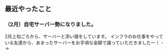 <!-- ---
title: 最近ブログを更新できてなかったので、最近やったことのまとめ
date: 2022-02-23 23:39:25
toc: true
tags:
- ゆるふわ目標設定
categories:
- ポエム
- 月次目標
---

## 概要
 最近、ブログの更新ができていなかったので、簡単に最近こんなことをやってたよーー！って話しを簡単に書いていくよー。

## 目次
<!-- toc -->

<!--more-->

## 最近やったこと

### （2月）自宅サーバー勢になりました。

2月上旬ごろから、サーバーと添い寝をしています。
インフラのお仕事をやっている友達から、あまったサーバーをお手頃な金額で譲っていただきましたー！ -->

<!-- <blockquote class="twitter-tweet"><p lang="ja" dir="ltr">とりあえず、いただいた3台のサーバー全てでubuntuが動いてる状態にしておいたーー！<br>一台余ったやつも、何かしらに活用して遊ぶ予定……。 <a href="https://t.co/HZR9ii1m0W">pic.twitter.com/HZR9ii1m0W</a></p>&mdash; 慕狼ゆに@VRCエンジニア作業飲み集会🍺 (@YYa0928) <a href="https://twitter.com/YYa0928/status/1490019020082323466?ref_src=twsrc%5Etfw">February 5, 2022</a></blockquote> <script async src="https://platform.twitter.com/widgets.js" charset="utf-8"></script>

<blockquote class="twitter-tweet"><p lang="ja" dir="ltr">位置関係がこんな感じなので、サーバーのファンの音がダイレクトに耳に入る。<br>でも、そこまで煩くないので、普通に寝れた。 <a href="https://t.co/cjfqsswNQy">pic.twitter.com/cjfqsswNQy</a></p>&mdash; 慕狼ゆに@VRCエンジニア作業飲み集会🍺 (@YYa0928) <a href="https://twitter.com/YYa0928/status/1490156750925824002?ref_src=twsrc%5Etfw">February 6, 2022</a></blockquote> <script async src="https://platform.twitter.com/widgets.js" charset="utf-8"></script>

最初は、ファンの音が気になって睡眠の質が落ちてしまうのではないか？と思っていましたが、慣れてしまうと環境音と大差ないな・・・って気持ちになってきました。
タワー型サーバーなので、そこまでファンの音がうるさいというわけでもありません。

とりあえずこのサーバーで自分の作ったアプリケーションを配信したり、仮想化をして遊んでみたり、Minecraftサーバーを建ててみたり、色々なサーバー遊びをしてみたいな！と思っています。

### （2月）お家に転がってたラズベリーパイにUbuntuを入れて運用してみることにした

お友達のために作ったコメントビュアーアプリが、Azureサーバー上で稀に上手く動かなくなる日があると相談を受けました。
サーバーのログを確認したいけど、それなりに課金をしないと見れるようにならないらしい・・・との相談を受けたので、自宅のサーバーで運用すればログも収集しやすいよね！と思い立ち、ラブベリーパイにアプリケーション運用のための環境を作りはじめました。

<blockquote class="twitter-tweet"><p lang="ja" dir="ltr">とりあえずubuntuサーバーは入ったので、デスクトップ環境も整えていく。<br>(デスクトップ環境は正直必要ないけど、デスクトップ環境のセットアップやったことないので試してみたい欲がある) <a href="https://t.co/smKy8zhEg8">pic.twitter.com/smKy8zhEg8</a></p>&mdash; 慕狼ゆに@VRCエンジニア作業飲み集会🍺 (@YYa0928) <a href="https://twitter.com/YYa0928/status/1496480214557376515?ref_src=twsrc%5Etfw">February 23, 2022</a></blockquote> <script async src="https://platform.twitter.com/widgets.js" charset="utf-8"></script>

試しにデスクトップ環境も整えてみました。また時間が空いたら、アプリケーションの環境構築を進めたり、ラズベリーパイ監視をするための環境を整えていきたいと思います。

### （2月）VRChat OSC for Avatersを触ってみた！

VRChatのアバターの情報を取得したり、アバターを操作したりできる機能がリリースされたので、さっそく先駆者が残してくれたコードを動かして遊んでみました！

<blockquote class="twitter-tweet"><p lang="ja" dir="ltr">python-oscを使ってランダムな数値を送るサンプルも手元で実行できたーー！ <a href="https://t.co/nf8tBTuXIK">pic.twitter.com/nf8tBTuXIK</a></p>&mdash; 慕狼ゆに@VRCエンジニア作業飲み集会🍺 (@YYa0928) <a href="https://twitter.com/YYa0928/status/1495318140439334914?ref_src=twsrc%5Etfw">February 20, 2022</a></blockquote> <script async src="https://platform.twitter.com/widgets.js" charset="utf-8"></script>

<blockquote class="twitter-tweet"><p lang="ja" dir="ltr">pythonで数値を受け取るのも出来たーー！！ <a href="https://t.co/QpgHxCyYfD">pic.twitter.com/QpgHxCyYfD</a></p>&mdash; 慕狼ゆに@VRCエンジニア作業飲み集会🍺 (@YYa0928) <a href="https://twitter.com/YYa0928/status/1495329284260384768?ref_src=twsrc%5Etfw">February 20, 2022</a></blockquote> <script async src="https://platform.twitter.com/widgets.js" charset="utf-8"></script>

値を入力したり出力したりが、かなり自由にできるようになったので、この機能を活用して色々作って遊んでみたいですね。


### （12月～2月）Golangに入門して、DiscordBotを作って遊んだり、Goaを触って見たりしたよ

Goが扱えるようになりたくて、Goで色々と遊んでみたりしました。
DiscordBot作りに関しては、色々な言語で試して遊んでみたりしてます。
素早く動作するDiscordBotを、Python以外の言語でもちゃんと書けるようになれたら楽しいな！と思って書いています。とりあえず簡単なものから、自分の生活が便利になる、おもしろいDiscordBotを作っていきたいですね。
<blockquote class="twitter-tweet"><p lang="und" dir="ltr"><a href="https://t.co/Jnm7hfdtaH">https://t.co/Jnm7hfdtaH</a>以外にも選択肢を増やしたくて、色々な言語でDiscordBotを作る遊びをしている <a href="https://t.co/10NgADA7va">pic.twitter.com/10NgADA7va</a></p>&mdash; 慕狼ゆに@VRCエンジニア作業飲み集会🍺 (@YYa0928) <a href="https://twitter.com/YYa0928/status/1490659793077698561?ref_src=twsrc%5Etfw">February 7, 2022</a></blockquote> <script async src="https://platform.twitter.com/widgets.js" charset="utf-8"></script>

goaは、WebAPIを作ることができるGolangのフレームワークです。GoでAPIを作るならgoaが良いよと小耳に挟んだので、とりあえず入門してみました。
DiscordBotと繋げてデータをやり取りするAPIを、現在はRuby on Railsで作っているのですが、goaで作ったWebAPIに置き換えて動かしてみる遊びをしてみたいなーと思っています。

<blockquote class="twitter-tweet"><p lang="ja" dir="ltr">githubみながら、goaを少し触ってみた <a href="https://t.co/vgxYqtAuqL">pic.twitter.com/vgxYqtAuqL</a></p>&mdash; 慕狼ゆに@VRCエンジニア作業飲み集会🍺 (@YYa0928) <a href="https://twitter.com/YYa0928/status/1496116238611025923?ref_src=twsrc%5Etfw">February 22, 2022</a></blockquote> <script async src="https://platform.twitter.com/widgets.js" charset="utf-8"></script>
<blockquote class="twitter-tweet"><p lang="ja" dir="ltr">APIサーバーを作って、Discordから登録したいイベントグループの情報を保存しておく仕組み作れた！ <a href="https://t.co/p29SfyYva5">pic.twitter.com/p29SfyYva5</a></p>&mdash; 慕狼ゆに@VRCエンジニア作業飲み集会🍺 (@YYa0928) <a href="https://twitter.com/YYa0928/status/1492838027139321858?ref_src=twsrc%5Etfw">February 13, 2022</a></blockquote> <script async src="https://platform.twitter.com/widgets.js" charset="utf-8"></script>


### （2月）VRCエンジニア作業飲み集会を合計6回開催したよ

VRCエンジニア作業飲み集会の定期開催を引き続き頑張っていますーー！

<blockquote class="twitter-tweet"><p lang="ja" dir="ltr">【第5回:エンジニア作業飲み集会】<br>今週やります！<br>2/18金の22:00〜23:00で開催しますー！<br>技術触ってる人が集まって、作業したりお酒飲みながら作業したり、とりあえずワイワイしたりする集会ですー<br>デスクトップ参加でもVR参加でも大丈夫ですー！<br><br>参加したい方は「慕狼ゆに」にJoinしてくださいー！ <a href="https://t.co/BR3v6EByEF">pic.twitter.com/BR3v6EByEF</a></p>&mdash; 慕狼ゆに@VRCエンジニア作業飲み集会🍺 (@YYa0928) <a href="https://twitter.com/YYa0928/status/1493239843731968002?ref_src=twsrc%5Etfw">February 14, 2022</a></blockquote> <script async src="https://platform.twitter.com/widgets.js" charset="utf-8"></script>

安定して、17人～25人ぐらいのお友達がインスタンスに集まってくれています。
最近話題のOSCの話題で盛り上がったり、アマチュア無線が好きな人同士で繋がってアマチュア無線談義で盛り上がったり、本職がコンシューマーゲーム開発のお友達が何人か集まってゲーム開発あるあるで盛り上がったりなどなど・・・濃い技術の話しや仕事の話しを気軽にできる環境を作ることができていると思います！

<blockquote class="twitter-tweet"><p lang="ja" dir="ltr">第5回も沢山のお友達が遊びに来たよーー！<br>最近TLを賑わせているOSC for Avatersの話題がめちゃくちゃ盛り上がってた！！！<br>特定技術がテーマのLTイベントみたいなのもやってみたいにゃーー！ <a href="https://twitter.com/hashtag/VRC%E3%82%A8%E3%83%B3%E3%82%B8%E3%83%8B%E3%82%A2%E4%BD%9C%E6%A5%AD%E9%A3%B2%E3%81%BF%E9%9B%86%E4%BC%9A?src=hash&amp;ref_src=twsrc%5Etfw">#VRCエンジニア作業飲み集会</a> <a href="https://t.co/fP8Z7UwK3a">pic.twitter.com/fP8Z7UwK3a</a></p>&mdash; 慕狼ゆに@VRCエンジニア作業飲み集会🍺 (@YYa0928) <a href="https://twitter.com/YYa0928/status/1495009424674476038?ref_src=twsrc%5Etfw">February 19, 2022</a></blockquote> <script async src="https://platform.twitter.com/widgets.js" charset="utf-8"></script>

OSCを触っている参加者の方が5、6人いたので、「OSCで遊んだことを共有できるLT会」みたいなイベントが今後できたら楽しいな！と思ったりしました。
技術を触っているみんなが楽しくて、盛り上がれるような企画を今後やっていきたいですね。

### （2月）VRChatのプレイ時間が6000時間を突破しました

作業したり、遊んだり、VR睡眠したりと、VRChatで過ごし続けていたらプレイ時間が6000時間を超えていました。
やばいね。

<blockquote class="twitter-tweet"><p lang="ja" dir="ltr">そういえば昨日、まったりVRCをしたりしてたら、6000時間超えてたーー！ <a href="https://t.co/QcJjO9Ykti">pic.twitter.com/QcJjO9Ykti</a></p>&mdash; 慕狼ゆに@VRCエンジニア作業飲み集会🍺 (@YYa0928) <a href="https://twitter.com/YYa0928/status/1493869601129889794?ref_src=twsrc%5Etfw">February 16, 2022</a></blockquote> <script async src="https://platform.twitter.com/widgets.js" charset="utf-8"></script>

### （12月）Unity一週間ゲームジャムにチャレンジしてみて、簡単なWebGLゲームを作ってみたよ

「とりあえず、簡単なものでいいので、何かゲームを作ってみよう！」という目標を設定して、一週間ゲームジャムに参加しましたーー！
最初は、「TPSシューティングゲームを作ろう！」と思って作業を進めていたのですが、思った以上に実装する機能が多く、一週間では終わりませんでした・・・。

<blockquote class="twitter-tweet"><p lang="ja" dir="ltr">今日はここまで・・・！<br>マウスを使って視点操作ができる。カメラが向いている方向を正面にして、キャラクターの移動ができる。歩行モーションが自然に動作する。カメラの切り替え実装のための準備。<br>を一通り終わらせました。 <a href="https://t.co/7Ywu4KEUbn">pic.twitter.com/7Ywu4KEUbn</a></p>&mdash; 慕狼ゆに@VRCエンジニア作業飲み集会🍺 (@YYa0928) <a href="https://twitter.com/YYa0928/status/1472985491410919427?ref_src=twsrc%5Etfw">December 20, 2021</a></blockquote> <script async src="https://platform.twitter.com/widgets.js" charset="utf-8"></script>


TPS視点でミーシェちゃんを動かす機能の実装は問題なくできたので、TPS視点の極めてシンプルなカプセル集めゲームを作ってみました。
「とりあえず動くものを作って投稿をする」がゴールだったので、とくにゲーム性については何も考えていませんでした。
次回チャレンジをするときには、ちゃんと一週間で作れるボリュームについて考えたり、ゲームとしてどういった面白さを作るか？といった点についてもしっかり考えて作っていきたいですね。

<blockquote class="twitter-tweet"><p lang="ja" dir="ltr">初めてWebGLでゲームを作ってみたにゃーー！！<br>TPSシューティングゲーム作りたかったけど、時間がなかったので簡単なカプセル集めゲームを作ったにゃーー！！<br>ゲーム制作の面白さと難しさを体験できたゲームジャムだったにゃぁ。<a href="https://t.co/AiUY1xti4F">https://t.co/AiUY1xti4F</a><a href="https://twitter.com/hashtag/unity1week?src=hash&amp;ref_src=twsrc%5Etfw">#unity1week</a> <a href="https://t.co/zeu28yPPHP">pic.twitter.com/zeu28yPPHP</a></p>&mdash; 慕狼ゆに@VRCエンジニア作業飲み集会🍺 (@YYa0928) <a href="https://twitter.com/YYa0928/status/1475075230293196800?ref_src=twsrc%5Etfw">December 26, 2021</a></blockquote> <script async src="https://platform.twitter.com/widgets.js" charset="utf-8"></script>

### （12月）ハッキングラボの作り方を読みました

12月の課題図書にしていた、「ハッキング・ラボのつくりかた」を読み終えました！
怪しいexeファイルを実行させてしまえば、簡単にroot権限を奪えてしまうんだな・・・ということを、実践ベースで勉強することができるとても良い本でした！
また、ネットワークに関する知識に対する理解の甘さを読んでいる中で実感したので、ネットワークちゃんと勉強しないといけないな・・・という気持ちにさせられました。
自宅サーバーをいじって遊びながら、ネットワーク周りの知識を勉強し、もう一度この本をちゃんと読み直してみたいなと思いました！

<blockquote class="twitter-tweet"><p lang="ja" dir="ltr">とりあえず、「ハッキング・ラボのつくりかた」読破ということにしましょう。<br><br>ネットワーク周りの知識が不足してたので第4章は一旦後回し(「ネットワークはなぜ繋がるのか」とかを読んでから読み返そうと思う)。<br>ラズベリーパイを使う章はラズパイ4を購入してから取り組もうと思ってます。 <a href="https://t.co/85lCzW0Oo6">pic.twitter.com/85lCzW0Oo6</a></p>&mdash; 慕狼ゆに@VRCエンジニア作業飲み集会🍺 (@YYa0928) <a href="https://twitter.com/YYa0928/status/1471488909339402246?ref_src=twsrc%5Etfw">December 16, 2021</a></blockquote> <script async src="https://platform.twitter.com/widgets.js" charset="utf-8"></script>

<blockquote class="twitter-tweet"><p lang="ja" dir="ltr">よく聞く、「怪しいexeファイルをダウンロードして実行すると、パソコンに不正アクセスされて遠隔操作をされてしまう」って状態を手元で再現することができた！<br>(Kali Linux環境でdirをすると、手元のWindows7環境のディレクトリが表示される) <a href="https://t.co/YeoMj4diiU">pic.twitter.com/YeoMj4diiU</a></p>&mdash; 慕狼ゆに@VRCエンジニア作業飲み集会🍺 (@YYa0928) <a href="https://twitter.com/YYa0928/status/1468784612961046531?ref_src=twsrc%5Etfw">December 9, 2021</a></blockquote> <script async src="https://platform.twitter.com/widgets.js" charset="utf-8"></script>


### （12月）ちょこっとだけ、LINE Messaging APIに入門してみた

DiscordBotは作るけど、LINEBotは作ったことなかったな・・・と思い、LINEBotにも少し触れてみました。
Discordの方が好きなので、こちらは本当に触ってみただけです。また興味が湧いてきたらLINEBotを作る遊びもしてみたいですね。

<blockquote class="twitter-tweet"><p lang="ja" dir="ltr">自動送信メッセージが邪魔なので消した <a href="https://t.co/2S4kpxm3F2">pic.twitter.com/2S4kpxm3F2</a></p>&mdash; 慕狼ゆに@VRCエンジニア作業飲み集会🍺 (@YYa0928) <a href="https://twitter.com/YYa0928/status/1468588670823575556?ref_src=twsrc%5Etfw">December 8, 2021</a></blockquote> <script async src="https://platform.twitter.com/widgets.js" charset="utf-8"></script>

## 結論

ちゃんと、やったことは文章にしてまとめないと、自分が何を触ったか、ちゃんと手を動かしているのか？を自分でも振り返ることができないし、周りにも伝わらないと思うので良くないな・・・と思っています。
ただ、文章にまとめるのって時間かかるし、面倒臭さをかなり感じています。
この面倒臭さを上手く軽減するために何か工夫ができればいいな・・・と思っているので、何か工夫のためのアプリを作っていきたいですね。
基本的に、自分がなにをやったか、何を触ったかのログはTwitterに残しているので、自分のTweetをいい感じにまとめるアプリを作るといいのかな？ -->